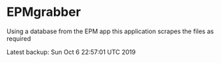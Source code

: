 # EPMgrabber
Using a database from the EPM app this application scrapes the files as required


Latest backup: Sun Oct 6 22:57:01 UTC 2019
